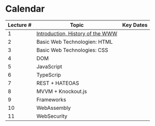 # Calendar 

| Lecture # | Topic | Key Dates |
| --- | --- | --- |
| 1 | [Introduction, History of the WWW](https://github.com/aheil/hhn-webdev/blob/main/slides/webdev.01.de.pdf) | |
| 2 | Basic Web Technologien: HTML | |
| 3 | Basic Web Technologies: CSS | |
| 4 | DOM | |
| 5 | JavaScript | |
| 6 | TypeScrip | |
| 7 | REST + HATEOAS | |
| 8 | MVVM + Knockout.js | |
| 9 | Frameworks | |
| 10 | WebAssembly | |
| 11 | WebSecurity| |

